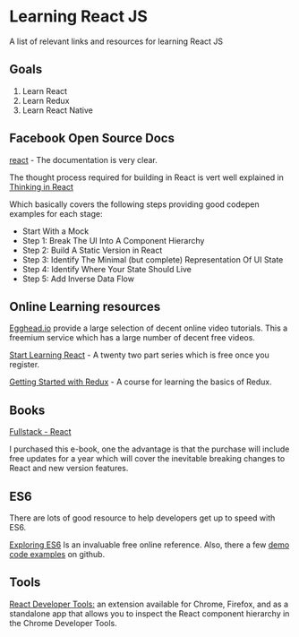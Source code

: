 # Learning React JS
A list of relevant links and resources for learning React JS

## Goals

1. Learn React
2. Learn Redux
3. Learn React Native

## Facebook Open Source Docs

[react](https://reactjs.org/) - The documentation is very clear.

The thought process required for building in React is vert well explained in [Thinking in React](https://reactjs.org/docs/thinking-in-react.html)

Which basically covers the following steps providing good codepen examples for each stage:

* Start With a Mock
* Step 1: Break The UI Into A Component Hierarchy
* Step 2: Build A Static Version in React
* Step 3: Identify The Minimal (but complete) Representation Of UI State
* Step 4: Identify Where Your State Should Live
* Step 5: Add Inverse Data Flow


## Online Learning resources

[Egghead.io](https://egghead.io/) provide a large selection of decent online video tutorials. This a freemium service which has a large number of decent free videos.

[Start Learning React](https://egghead.io/courses/start-learning-react) - A twenty two part series which is free once you register.

[Getting Started with Redux](https://egghead.io/courses/getting-started-with-redux) - A course for learning the basics of Redux.

## Books

[Fullstack - React](https://www.fullstackreact.com/)

I purchased this e-book, one the advantage is that the purchase will include free updates for a year which will cover the inevitable breaking changes to React and new version features.


## ES6

There are lots of good resource to help developers get up to speed with ES6.

[Exploring ES6](http://exploringjs.com/es6/)
Is an invaluable free online reference. Also, there a few [demo code examples](http://exploringjs.com/es6/ch_about-book.html#_demo-code-on-github) on github.


## Tools

[React Developer Tools:](https://github.com/facebook/react-devtools) an extension available for Chrome, Firefox, and as a standalone app that allows you to inspect the React component hierarchy in the Chrome Developer Tools.
